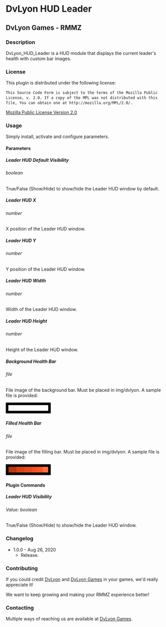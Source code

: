 # DvLyon HUD Leader

## DvLyon Games - RMMZ

### Description

DvLyon_HUD_Leader is a HUD module that displays the current leader's health with custom bar images.

### License

This plugin is distributed under the following license:

	This Source Code Form is subject to the terms of the Mozilla Public
	License, v. 2.0. If a copy of the MPL was not distributed with this
	file, You can obtain one at http://mozilla.org/MPL/2.0/.

[Mozilla Public License Version 2.0](http://mozilla.org/MPL/2.0/ "Mozilla Public License
Version 2.0")

### Usage

Simply install, activate and configure parameters.

#### Parameters

##### Leader HUD Default Visibility
###### boolean

True/False (Show/Hide) to show/hide the Leader HUD window by default.

##### Leader HUD X
###### number

X position of the Leader HUD window.

##### Leader HUD Y
###### number

Y position of the Leader HUD window.

##### Leader HUD Width
###### number

Width of the Leader HUD window.

##### Leader HUD Height
###### number

Height of the Leader HUD window.

##### Background Health Bar
###### file

File image of the background bar. Must be placed in img/dvlyon. A sample file is provided:

![bar](https://github.com/dvlyon/RMMZ/raw/master/HUD/Leader/Assets/bar.png)

##### Filled Health Bar
###### file

File image of the filling bar. Must be placed in img/dvlyon. A sample file is provided:

![barFill](https://github.com/dvlyon/RMMZ/raw/master/HUD/Leader/Assets/barFill.png)

#### Plugin Commands

##### Leader HUD Visibility
###### Value: boolean

True/False (Show/Hide) to show/hide the Leader HUD window.

### Changelog

* 1.0.0 - Aug 26, 2020
	* Release.

### Contributing

If you could credit [DvLyon](https://dvlyon.com) and [DvLyon Games](https://games.dvlyon.com) in your games, we'd really appreciate it!

We want to keep growing and making your RMMZ experience better!

### Contacting

Multiple ways of reaching us are available at [DvLyon Games](https://games.dvlyon.com).
